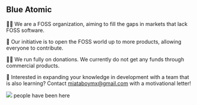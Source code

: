 ## Blue Atomic

🙋‍♀️ We are a FOSS organization, aiming to fill the gaps in markets that lack FOSS software.

👀 Our initiative is to open the FOSS world up to more products, allowing everyone to contribute.

👩‍💻 We run fully on donations. We currently do not get any funds through commercial products.

🍪 Interested in expanding your knowledge in development with a team that is also learning? Contact miataboymx@gmail.com with a motivational letter!

<img src="https://profile-counter.glitch.me/blueatomic/count.svg"> people have been here
